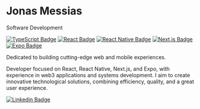 # Jonas Messias

Software Development

[![TypeScript Badge](https://img.shields.io/badge/-TypeScript-3178c6?style=flat-square&logo=typescript&logoColor=white)](https://www.typescriptlang.org/)
[![React Badge](https://img.shields.io/badge/-React-61dafb?style=flat-square&logo=react&logoColor=white)](https://react.dev/)
[![React Native Badge](https://img.shields.io/badge/-React%20Native-61dafb?style=flat-square&logo=react&logoColor=white)](https://reactnative.dev/)
[![Next.js Badge](https://img.shields.io/badge/-Next.js-000000?style=flat-square&logo=nextdotjs&logoColor=white)](https://nextjs.org/)
[![Expo Badge](https://img.shields.io/badge/-Expo-000020?style=flat-square&logo=expo&logoColor=white)](https://expo.dev/)

Dedicated to building cutting-edge web and mobile experiences.

Developer focused on React, React Native, Next.js, and Expo, with experience in web3 applications and systems development. I aim to create innovative technological solutions, combining efficiency, quality, and a great user experience.

[![Linkedin Badge](https://img.shields.io/badge/-Jonas%20Messias-00875f?style=flat-square&logo=Linkedin&logoColor=white&link=https://www.linkedin.com/in/jonasmessias/)](https://www.linkedin.com/in/jonasmessias/)
